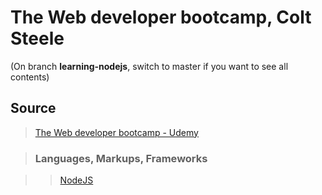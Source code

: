 # The Web developer bootcamp, Colt Steele

(On branch **learning-nodejs**, switch to master if you want to see all contents)

## Source

>[The Web developer bootcamp - Udemy](https://www.udemy.com/the-web-developer-bootcamp/)

>### Languages, Markups, Frameworks

>>[NodeJS](../subjects/nodejs.md)

